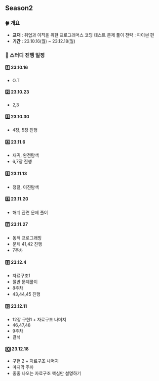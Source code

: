 ## Season2
### 🍀 개요
- **교재** : 취업과 이직을 위한 프로그래머스 코딩 테스트 문제 풀이 전략 : 파이썬 편
- **기간** : 23.10.16(월) ~ 23.12.18(월)


### 🎁 스터디 진행 일정
#### 1️⃣ 23.10.16
- O.T

#### 2️⃣ 23.10.23
- 2,3

#### 3️⃣ 23.10.30
- 4장, 5장 진행

#### 4️⃣ 23.11.6
- 재귀, 완전탐색
- 6,7장 진행

#### 5️⃣ 23.11.13
- 정렬, 이진탐색

#### 6️⃣ 23.11.20
- 해쉬 관련 문제 풀이

#### 7️⃣ 23.11.27
- 동적 프로그래밍
- 문제 41,42 진행
- 7주차

#### 8️⃣ 23.12.4
- 자료구조1
- 절반 문제풀이
- 8주차
- 43,44,45 진행

#### 9️⃣ 23.12.11
- 12장 구현1 + 자료구조 나머지 
- 46,47,48
- 9주차
- 결석

#### 🔟 23.12.18 
- 구현 2 + 자료구조 나머지
- 마지막 주차
- 종종 나오는 자료구조 핵심만 설명하기

